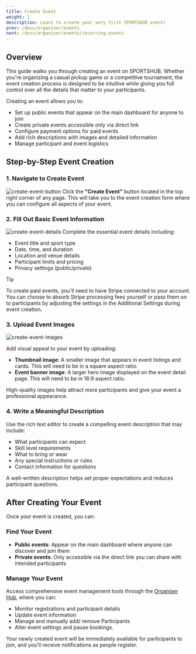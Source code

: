 ```yaml
---
title: Create Event
weight: 1
description: Learn to create your very first SPORTSHUB event!
prev: /docs/organiser/events
next: /docs/organiser/events/recurring-events
---
```


## Overview

This guide walks you through creating an event on SPORTSHUB. Whether you're organizing a casual pickup game or a competitive tournament, the event creation process is designed to be intuitive while giving you full control over all the details that matter to your participants.

Creating an event allows you to:

- Set up public events that appear on the main dashboard for anyone to join
- Create private events accessible only via direct link
- Configure payment options for paid events
- Add rich descriptions with images and detailed information
- Manage participant and event logistics

## Step-by-Step Event Creation

### 1. Navigate to Create Event

![create-event-button](/images/docs/organisers/events/create-event-button.png)
Click the **"Create Event"** button located in the top right corner of any page. This will take you to the event creation form where you can configure all aspects of your event.

### 2. Fill Out Basic Event Information

![create-event-details](/images/docs/organisers/events/create-event-details.png)
Complete the essential event details including:

- Event title and sport type
- Date, time, and duration
- Location and venue details
- Participant limits and pricing
- Privacy settings (public/private)

> [!TIP]
> To create paid events, you'll need to have Stripe connected to your account. You can choose to absorb Stripe processing fees yourself or pass them on to participants by adjusting the settings in the Additional Settings during event creation.

### 3. Upload Event Images

![create-event-images](/images/docs/organisers/events/create-event-images.jpg)

Add visual appeal to your event by uploading:

- **Thumbnail image**: A smaller image that appears in event listings and cards. This will need to be in a square aspect ratio.
- **Event banner image**: A larger hero image displayed on the event detail page. This will need to be in 16:9 aspect ratio.

High-quality images help attract more participants and give your event a professional appearance.

### 4. Write a Meaningful Description

Use the rich text editor to create a compelling event description that may include:

- What participants can expect
- Skill level requirements
- What to bring or wear
- Any special instructions or rules
- Contact information for questions

A well-written description helps set proper expectations and reduces participant questions.

## After Creating Your Event

Once your event is created, you can:

### Find Your Event

- **Public events**: Appear on the main dashboard where anyone can discover and join them
- **Private events**: Only accessible via the direct link you can share with intended participants

### Manage Your Event

Access comprehensive event management tools through the [Organiser Hub](/docs/organisers/organiser-hub), where you can:

- Monitor registrations and participant details
- Update event information
- Manage and manually add/ remove Participants
- Alter event settings and pause bookings.

Your newly created event will be immediately available for participants to join, and you'll receive notifications as people register.
